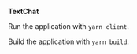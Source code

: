**TextChat**

Run the application with ```yarn client```.

Build the application with ```yarn build```.
